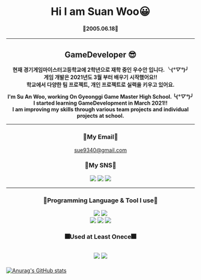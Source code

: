   <div align=center>
  
  # Hi I am Suan Woo😀
  #### 🍰2005.06.18🍰
  
  ---
  ## **GameDeveloper 😎**
 
  **현재 경기게임마이스터고등학교에 2학년으로 재학 중인 우수안 입니다. ╰(*°▽°*)╯**    
  **게임 개발은 2021년도 3월 부터 배우기 시작했어요!!**    
  **학교에서 다양한 팀 프로젝트, 개인 프로젝트로 실력을 키우고 있어요.**     
  
  **I'm Su An Woo, working On Gyeonggi Game Master High School. ╰(*°▽°*)╯**   
  **I started learning GameDevelopment in March 2021!!**    
  **I am improving my skills through various team projects and individual projects at school.**
  
  ---    
  
  ### **🎀My Email🎀**   
  sue9340@gmail.com
  
  ### **🎈My SNS🎈**   
  <a href="https://www.facebook.com/profile.php?id=100059309263948"><img src="https://img.shields.io/badge/facebook-1877F2?style=flat-    square&logo=Facebook&logoColor=white"/></a>
  <a href="https://www.instagram.com/suan._.0618/"><img src="https://img.shields.io/badge/instagram-E4405F?style=flat-square&logo=Instagram&logoColor=white"/></a>
  <a href="https://github.com/suan9340"><img src="https://img.shields.io/badge/GitHub-181717?style=flat-square&logo=GitHub&logoColor=white"/></a>
    
 ---    
  
  ### **💎Programming Language & Tool I use💎**   
  <a href="https://unity.com/"><img src="https://img.shields.io/badge/Unity-FFFFFF?style=flat-square&logo=Unity&logoColor=black"/></a>
  <a href="https://visualstudio.microsoft.com/ko/"><img src="https://img.shields.io/badge/VisualStudio-5C2D91?style=flat-square&logo=VisualStudio&logoColor=white"/></a>    
  <a href="https://namu.wiki/w/C%23"><img src="https://img.shields.io/badge/C Sharp-00599C?style=flat-square&logo=CSharp&logoColor=white"/></a>
  <a href="https://namu.wiki/w/C%EC%96%B8%EC%96%B4"><img src="https://img.shields.io/badge/C-A8B9CC?style=flat-square&logo=C&logoColor=white"/></a>
  <a href="https://namu.wiki/w/C%2B%2B"><img src="https://img.shields.io/badge/C++-00599C?style=flat-square&logo=C++&logoColor=white"/></a>
  

  ### **🎆Used at Least Onece🎆**   
  <a href="https://www.mysql.com/"><img src="https://img.shields.io/badge/MySQL-4479A1?style=flat-square&logo=MySQL&logoColor=white"/></a>
  <a href="https://daringfireball.net/projects/markdown/"><img src="https://img.shields.io/badge/Markdown-000000?style=flat-square&logo=Markdown&logoColor=black"/></a>
  ---
  </div>



[![Anurag's GitHub stats](https://github-readme-stats.vercel.app/api?username=suan9340)](https://github.com/suan9340/github-readme-stats)

<!---
suan9340/suan9340 is a ✨ special ✨ repository because its `README.md` (this file) appears on your GitHub profile.
You can click the Preview link to take a look at your changes.
--->

